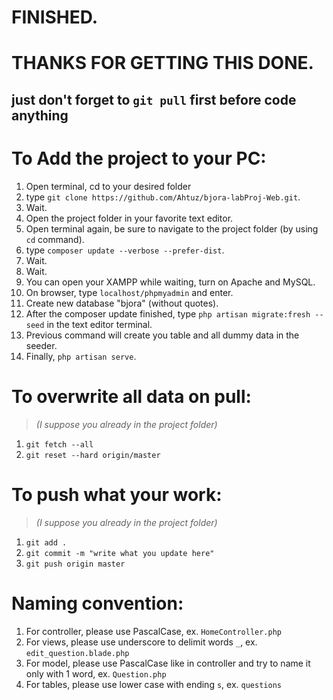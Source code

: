 # FINISHED.
# THANKS FOR GETTING THIS DONE.




## just don't forget to `git pull` first before code anything

# To Add the project to your PC:
1. Open terminal, cd to your desired folder
2. type `git clone https://github.com/Ahtuz/bjora-labProj-Web.git`.
3. Wait.
4. Open the project folder in your favorite text editor.
5. Open terminal again, be sure to navigate to the project folder (by using `cd` command).
6. type `composer update --verbose --prefer-dist`.
7. Wait.
8. Wait.
9. You can open your XAMPP while waiting, turn on Apache and MySQL.
10. On browser, type `localhost/phpmyadmin` and enter.
11. Create new database "bjora" (without quotes).
12. After the composer update finished, type `php artisan migrate:fresh --seed` in the text editor terminal.
13. Previous command will create you table and all dummy data in the seeder.
14. Finally, `php artisan serve`.

# To overwrite all data on pull:
> *(I suppose you already in the project folder)*
1. `git fetch --all`
2. `git reset --hard origin/master`

# To push what your work:
> *(I suppose you already in the project folder)*
1. `git add .`
2. `git commit -m "write what you update here"`
3. `git push origin master`

# Naming convention:
1. For controller, please use PascalCase, ex. `HomeController.php`
2. For views, please use underscore to delimit words `_`, ex. `edit_question.blade.php`
3. For model, please use PascalCase like in controller and try to name it only with 1 word, ex. `Question.php`
4. For tables, please use lower case with ending `s`, ex. `questions`
